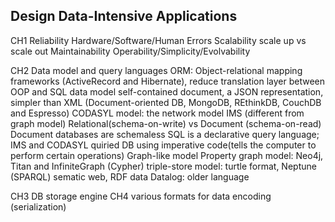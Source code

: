## Design Data-Intensive Applications
CH1 
Reliability	Hardware/Software/Human Errors 
Scalability 	scale up vs scale out
Maintainability	Operability/Simplicity/Evolvability

CH2 Data model and query languages
ORM: Object-relational mapping frameworks (ActiveRecord and Hibernate), reduce translation layer between OOP and SQL data model
self-contained document, a JSON representation, simpler than XML (Document-oriented DB, MongoDB, REthinkDB, CouchDB and Espresso)
CODASYL model: the network model IMS (different from graph model)
Relational(schema-on-write) vs Document (schema-on-read)
Document databases are schemaless
SQL is a declarative query language; IMS and CODASYL quiried DB using imperative code(tells the computer to perform certain operations)
Graph-like model
Property graph model: Neo4j, Titan and InfiniteGraph (Cypher)
triple-store model: turtle format, Neptune (SPARQL)
sematic web, RDF data
Datalog: older language

CH3 DB storage engine
CH4 various formats for data encoding (serialization)
